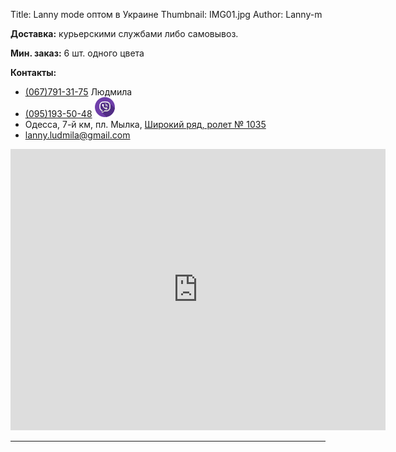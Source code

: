 Title: Lanny mode оптом в Украине
Thumbnail: IMG01.jpg
Author: Lanny-m




**Доставка:** курьерскими службами либо самовывоз.

**Мин. заказ:**	6 шт. одного цвета

**Контакты:**


* [(067)791-31-75](tel:+380677913175) Людмила
* [(095)193-50-48](tel:+380951935048) ![Viber](static/viber.png)
* Одесса, 7-й км, пл. Мылка, [Широкий ряд, ролет № 1035](https://g.page/r/CfRYqsa4Jp_uEAE)
* <lanny.ludmila@gmail.com>

<iframe src="https://www.google.com/maps/embed?pb=!1m18!1m12!1m3!1d2749.5416062801087!2d30.640659215590368!3d46.43796457912448!2m3!1f0!2f0!3f0!3m2!1i1024!2i768!4f13.1!3m3!1m2!1s0x0%3A0xee9f26b8c6aa58f4!2slanny-m.github.io!5e0!3m2!1sru!2sua!4v1619029023815!5m2!1sru!2sua" width="600" height="450" style="border:0;" allowfullscreen="" loading="lazy"></iframe>

---